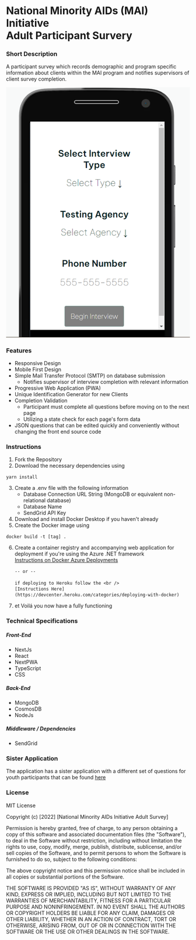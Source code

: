 # National Minority AIDs (MAI) Initiative <br /> Adult Participant Survery

### Short Description

A participant survey which records demographic and program specific information about clients within the MAI program and notifies supervisors of client survey completion.

![Homepage Screenshot](./public/MAI-adult-screenshot.png?raw=true "Homepage")

### Features

- Responsive Design
- Mobile First Design
- Simple Mail Transfer Protocol (SMTP) on database submission
  - Notifies supervisor of interview completion with relevant information
- Progressive Web Application (PWA)
- Unique Identification Generator for new Clients
- Completion Validation
  - Participant must complete all questions before moving on to the next page
  - Utilizing a state check for each page's form data
- JSON questions that can be edited quickly and conveniently without changing the front end source code

### Instructions

1. Fork the Repository
2. Download the necessary dependencies using

```
yarn install
```

3. Create a .env file with the following information
   - Database Connection URL String (MongoDB or equivalent non-relational database)
   - Database Name
   - SendGrid API Key
4. Download and install Docker Desktop if you haven't already
5. Create the Docker image using

```
docker build -t [tag] .
```

6.  Create a container registry and accompanying web application for deployment if you're using the Azure .NET framework <br />
    [Instructions on Docker Azure Deployments](https://docs.microsoft.com/en-us/azure/devops/pipelines/apps/cd/deploy-docker-webapp?view=azure-devops&tabs=java%2Cyaml)

        -- or --

        if deploying to Heroku follow the <br />
        [Instructions Here](https://devcenter.heroku.com/categories/deploying-with-docker)

7.  et Voilá you now have a fully functioning

### Technical Specifications

##### Front-End

- NextJs
- React
- NextPWA
- TypeScript
- CSS

##### Back-End

- MongoDB
- CosmosDB
- NodeJs

##### Middleware / Dependencies

- SendGrid

### Sister Application

The application has a sister application with a different set of questions for youth participants that can be found
[here](https://github.com/thomps9012/MAIyouth)

### License

MIT License

Copyright (c) [2022] [National Minority AIDs Initiative Adult Survey]

Permission is hereby granted, free of charge, to any person obtaining a copy
of this software and associated documentation files (the "Software"), to deal
in the Software without restriction, including without limitation the rights
to use, copy, modify, merge, publish, distribute, sublicense, and/or sell
copies of the Software, and to permit persons to whom the Software is
furnished to do so, subject to the following conditions:

The above copyright notice and this permission notice shall be included in all
copies or substantial portions of the Software.

THE SOFTWARE IS PROVIDED "AS IS", WITHOUT WARRANTY OF ANY KIND, EXPRESS OR
IMPLIED, INCLUDING BUT NOT LIMITED TO THE WARRANTIES OF MERCHANTABILITY,
FITNESS FOR A PARTICULAR PURPOSE AND NONINFRINGEMENT. IN NO EVENT SHALL THE
AUTHORS OR COPYRIGHT HOLDERS BE LIABLE FOR ANY CLAIM, DAMAGES OR OTHER
LIABILITY, WHETHER IN AN ACTION OF CONTRACT, TORT OR OTHERWISE, ARISING FROM,
OUT OF OR IN CONNECTION WITH THE SOFTWARE OR THE USE OR OTHER DEALINGS IN THE
SOFTWARE.
